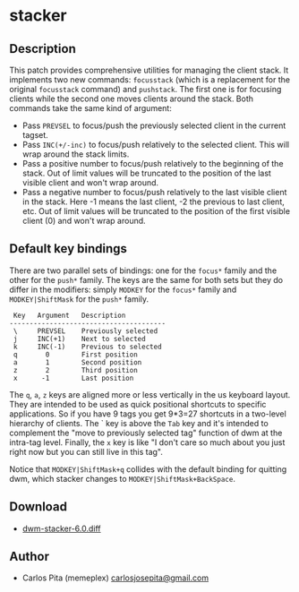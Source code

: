 stacker
=======

Description
-----------
This patch provides comprehensive utilities for managing the client stack. It
implements two new commands: `focusstack` (which is a replacement for the
original `focusstack` command) and `pushstack`. The first one is for focusing
clients while the second one moves clients around the stack. Both commands take
the same kind of argument:

* Pass `PREVSEL` to focus/push the previously selected client in the current
  tagset.
* Pass `INC(+/-inc)` to focus/push relatively to the selected client. This will
  wrap around the stack limits.
* Pass a positive number to focus/push relatively to the beginning of the
  stack. Out of limit values will be truncated to the position of the last
  visible client and won't wrap
  around.
* Pass a negative number to focus/push relatively to the last visible client in
  the stack. Here -1 means the last client, -2 the previous to last client, etc.
  Out of limit values will be truncated to the position of the first visible
  client (0) and won't wrap around.

Default key bindings
--------------------
There are two parallel sets of bindings: one for the `focus*` family and the
other for the `push*` family. The keys are the same for both sets but they do
differ in the modifiers: simply `MODKEY` for the `focus*` family and
`MODKEY|ShiftMask` for the `push*` family.

	 Key   Argument   Description
	---------------------------------------
	 \     PREVSEL    Previously selected
	 j     INC(+1)    Next to selected
	 k     INC(-1)    Previous to selected
	 q       0        First position
	 a       1        Second position
	 z       2        Third position
	 x      -1        Last position

The `q`, `a`, `z` keys are aligned more or less vertically in the us keyboard
layout. They are intended to be used as quick positional shortcuts to specific
applications. So if you have 9 tags you get 9\*3=27 shortcuts in a two-level
hierarchy of clients. The \` key is above the `Tab` key and it's intended to
complement the "move to previously selected tag" function of dwm at the
intra-tag level. Finally, the `x` key is like "I don't care so much about you
just right now but you can still live in this tag".

Notice that `MODKEY|ShiftMask+q` collides with the default binding for quitting
dwm, which stacker changes to `MODKEY|ShiftMask+BackSpace`.

Download
--------
* [dwm-stacker-6.0.diff](dwm-stacker-6.0.diff)

Author
------
* Carlos Pita (memeplex) <carlosjosepita@gmail.com>

